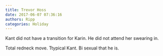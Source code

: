 ```yaml
---
title: Trevor Hoss
date: 2017-06-07 07:36:16
authors: Ripp
categories: Holiday
---
```


 Kant did not have a transition for Karin. He did not attend her swearing in.

Total redneck move.
Ttypical Kant.
Bi sexual that he is.